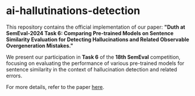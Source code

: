 # ai-hallutinations-detection

This repository contains the official implementation of our paper: **"Duth at SemEval-2024 Task 6: Comparing Pre-trained Models on Sentence Similarity Evaluation for Detecting Hallucinations and Related Observable Overgeneration Mistakes."**

We present our participation in **Task 6** of the **18th SemEval** competition, focusing on evaluating the performance of various pre-trained models for sentence similarity in the context of hallucination detection and related errors.

For more details, refer to the paper [here](https://aclanthology.org/2024.semeval-1.154/).
